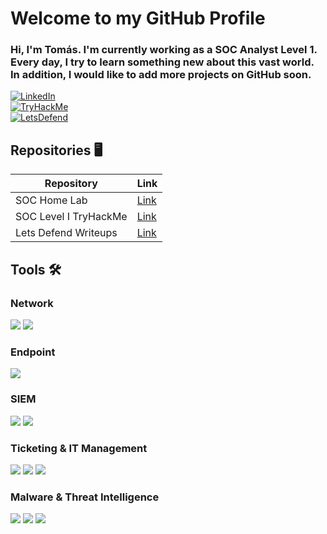 # Welcome to my GitHub Profile
### Hi, I'm Tomás. I'm currently working as a SOC Analyst Level 1. Every day, I try to learn something new about this vast world. In addition, I would like to add more projects on GitHub soon.

[![LinkedIn](https://img.shields.io/badge/-LinkedIn-0072b1?style=for-the-badge&logo=LinkedIn&logoColor=white)](https://www.linkedin.com/in/tomas-eduardo-6ba980328/)  
[![TryHackMe](https://img.shields.io/badge/-TryHackMe-2EAD33?style=for-the-badge&logo=TryHackMe&logoColor=white)](https://tryhackme.com/r/p/TomasEduardo)  
[![LetsDefend](https://img.shields.io/badge/-LetsDefend-4A90E2?style=for-the-badge&logo=LetsDefend&logoColor=white)](https://app.letsdefend.io/user/tomas_eduardo)


## Repositories 🖥️

| Repository                | Link                                                                  |    
|---------------------------|-----------------------------------------------------------------------|
| SOC Home Lab              | [Link](https://github.com/edusec9/SOC-Home-Lab-Splunk-ActiveDirectory) |
| SOC Level I TryHackMe     | [Link](https://github.com/edusec9/SOC-Analyst-TryHackMe-Journey)       |
| Lets Defend Writeups      | [Link](https://github.com/edusec9/LetsDefend-Writeups)                 |

## Tools 🛠️

### Network
<div>
    <img src="https://img.shields.io/badge/-Wireshark-1679A7?&style=for-the-badge&logo=Wireshark&logoColor=white" />
    <img src="https://img.shields.io/badge/-Tshark-1679A7?&style=for-the-badge&logo=Wireshark&logoColor=white" />
</div>

### Endpoint
<div>
    <img src="https://img.shields.io/badge/-Vision%20One%20EDR-F5363F?&style=for-the-badge&logo=Trend%20Micro&logoColor=white" />
</div>

### SIEM
<div>
    <img src="https://img.shields.io/badge/-Splunk-000000?&style=for-the-badge&logo=Splunk&logoColor=white" />
    <img src="https://img.shields.io/badge/-QRadar-2B5C8A?&style=for-the-badge&logo=IBM&logoColor=white" />
</div>

### Ticketing & IT Management
<div>
    <img src="https://img.shields.io/badge/-JIRA-0052CC?&style=for-the-badge&logo=Jira&logoColor=white" />
    <img src="https://img.shields.io/badge/-Altiris-00758F?&style=for-the-badge&logo=Symantec&logoColor=white" />
    <img src="https://img.shields.io/badge/-Active%20Directory-003366?&style=for-the-badge&logo=Windows&logoColor=white" />
</div>

### Malware & Threat Intelligence
<div>
    <img src="https://img.shields.io/badge/-VirusTotal-394EFF?&style=for-the-badge&logo=VirusTotal&logoColor=white" />
    <img src="https://img.shields.io/badge/-AbuseIPDB-CC0000?&style=for-the-badge&logo=Tor&logoColor=white" />
    <img src="https://img.shields.io/badge/-AnyRun-0078D4?&style=for-the-badge&logo=Windows&logoColor=white" />
</div>
